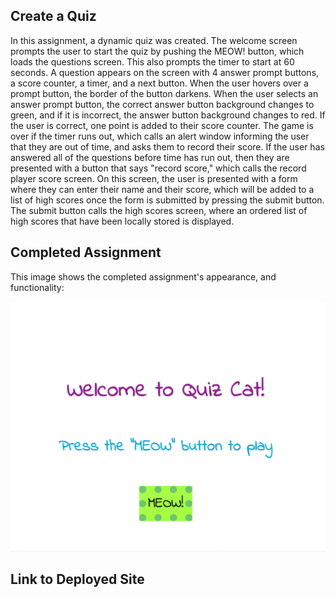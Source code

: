## Create a Quiz

In this assignment, a dynamic quiz was created. The welcome screen prompts the user to start the quiz by pushing the MEOW! button, which loads the questions screen. This also prompts the timer to start at 60 seconds. A question appears on the screen with 4 answer prompt buttons, a score counter, a timer, and a next button. When the user hovers over a prompt button, the border of the button darkens. When the user selects an answer prompt button, the correct answer button background changes to green, and if it is incorrect, the answer button background changes to red. If the user is correct, one point is added to their score counter. The game is over if the timer runs out, which calls an alert window informing the user that they are out of time, and asks them to record their score. If the user has answered all of the questions before time has run out, then they are presented with a button that says "record score," which calls the record player score screen. On this screen, the user is presented with a form where they can enter their name and their score, which will be added to a list of high scores once the form is submitted by pressing the submit button. The submit button calls the high scores screen, where an ordered list of high scores that have been locally stored is displayed.

## Completed Assignment

This image shows the completed assignment's appearance, and functionality:

![screenshot of website](./Assets/Images/quizCat.jpeg)

## Link to Deployed Site
